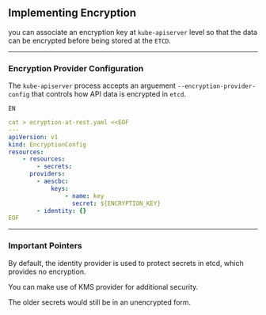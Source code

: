 ## Implementing Encryption

you can associate an encryption key at `kube-apiserver` level so that the data can be encrypted before being stored at the `ETCD`.

---

### Encryption Provider Configuration

The `kube-apiserver` process accepts an arguement `--encryption-provider-config` that controls how API data is encrypted in `etcd`.

```shell
EN
```

```yaml
cat > ecryption-at-rest.yaml <<EOF
---
apiVersion: v1
kind: EncryptionConfig
resources:
    - resources:
        - secrets:
      providers:
        - aescbc:
            keys:
                - name: key
                  secret: ${ENCRYPTION_KEY}
        - identity: {}
EOF
```

---

### Important Pointers

By default, the identity provider is used to protect secrets in etcd, which provides no encryption.

You can make use of KMS provider for additional security.

The older secrets would still be in an unencrypted form.
